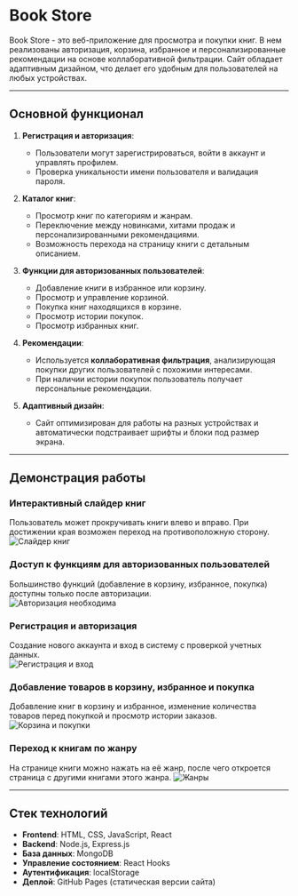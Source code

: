 # Book Store

Book Store - это веб-приложение для просмотра и покупки книг. В нем реализованы авторизация, корзина, избранное и персонализированные рекомендации на основе коллаборативной фильтрации. Сайт обладает адаптивным дизайном, что делает его удобным для пользователей на любых устройствах.

---

## Основной функционал

1. **Регистрация и авторизация**:
   - Пользователи могут зарегистрироваться, войти в аккаунт и управлять профилем. 
   - Проверка уникальности имени пользователя и валидация пароля.

2. **Каталог книг**:
   - Просмотр книг по категориям и жанрам.
   - Переключение между новинками, хитами продаж и персонализированными рекомендациями.
   - Возможность перехода на страницу книги с детальным описанием.

3. **Функции для авторизованных пользователей**:
   - Добавление книги в избранное или корзину.
   - Просмотр и управление корзиной. 
   - Покупка книг находящихся в корзине. 
   - Просмотр истории покупок.
   - Просмотр избранных книг.

4. **Рекомендации**:
   - Используется **коллаборативная фильтрация**, анализирующая покупки других пользователей с похожими интересами.
   - При наличии истории покупок пользователь получает персональные рекомендации.

5. **Адаптивный дизайн**:
   - Сайт оптимизирован для работы на разных устройствах и автоматически подстраивает шрифты и блоки под размер экрана.

---

## Демонстрация работы

### Интерактивный слайдер книг  
Пользователь может прокручивать книги влево и вправо. При достижении края возможен переход на противоположную сторону.  
![Слайдер книг](https://github.com/user-attachments/assets/46e1e2c3-100f-464f-ad0c-e52c9fa5e656) 

### Доступ к функциям для авторизованных пользователей  
Большинство функций (добавление в корзину, избранное, покупка) доступны только после авторизации.  
![Авторизация необходима](https://github.com/user-attachments/assets/894f0d48-9365-4155-9995-d30044794a96)  

### Регистрация и авторизация  
Создание нового аккаунта и вход в систему с проверкой учетных данных.  
![Регистрация и вход](https://github.com/user-attachments/assets/99f6539e-c0fa-4b71-890c-1ead5c6f0b5f)  

### Добавление товаров в корзину, избранное и покупка  
Добавление книг в корзину и избранное, изменение количества товаров перед покупкой и просмотр истории заказов.  
![Корзина и покупки](https://github.com/user-attachments/assets/b71b1007-f75b-4778-b869-d3337d9ab73c)  

### Переход к книгам по жанру  
На странице книги можно нажать на её жанр, после чего откроется страница с другими книгами этого жанра.
![Жанры](https://github.com/user-attachments/assets/2bdd805e-9b44-4fe7-a561-d86d417cdf71)  

---

## Стек технологий

- **Frontend**: HTML, CSS, JavaScript, React
- **Backend**: Node.js, Express.js
- **База данных**: MongoDB
- **Управление состоянием**: React Hooks
- **Аутентификация**: localStorage
- **Деплой**: GitHub Pages (статическая версии сайта)



